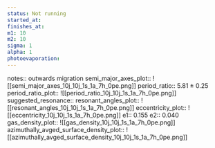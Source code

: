 ```yaml
---
status: Not running
started_at: 
finishes_at: 
m1: 10
m2: 10
sigma: 1
alpha: 1
photoevaporation: 
---
```


notes:: outwards migration
semi_major_axes_plot:: ![[semi_major_axes_10j_10j_1s_1a_7h_0pe.png]]
period_ratio:: 5.81 ± 0.25
period_ratio_plot:: ![[period_ratio_10j_10j_1s_1a_7h_0pe.png]]
suggested_resonance:: 
resonant_angles_plot:: ![[resonant_angles_10j_10j_1s_1a_7h_0pe.png]]
eccentricity_plot:: ![[eccentricity_10j_10j_1s_1a_7h_0pe.png]]
e1:: 0.155
e2:: 0.040
gas_density_plot:: ![[gas_density_10j_10j_1s_1a_7h_0pe.png]]
azimuthally_avged_surface_density_plot:: ![[azimuthally_avged_surface_density_10j_10j_1s_1a_7h_0pe.png]]
